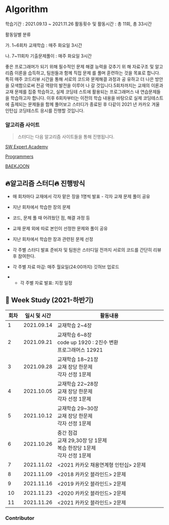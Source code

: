 # Algorithm
학습기간 : 2021.09.13 ~ 2021.11.26
활동횟수 및 활동시간 : 총 11회, 총 33시간

활동일별 분류

가. 1~6회차 교재학습 : 매주 화요일 3시간

나. 7~11회차 기출문제풀이 : 매주 화요일 3시간

좋은 프로그래머가 되기 위해 필수적인 문제 해결 능력을 갖추기 위 해 자료구조 및 알고리즘 이론을 습득하고, 팀원들과 함께 직접 문제 를 풀며 훈련하는 것을 목표로 합니다.특히 매주 코드리뷰 시간을 통해 서로의 코드와 문제해결 과정과 공 유하고 더 나은 방안을 모색함으로써 전공 역량의 발전을 이루어 나 갈 것입니다.5회차까지는 교재의 이론과 교재 문제를 집중 학습하고, 실제 코딩테 스트에 활용되는 프로그래머스 내 연습문제들을 학습하고자 합니다. 이후 6회차부터는 이전의 학습 내용을 바탕으로 실제 코딩테스트에 출제되는 문제들을 함께 풀어보고 스터디가 종료된 후 다같이 2021 년 카카오 겨울 인턴십 코딩테스트 응시를 진행할 것입니다.

### 알고리즘 사이트

> 스터디는 다음 알고리즘 사이트들을 통해 진행됩니다.

[SW Expert Academy](https://swexpertacademy.com/main/main.do)

[Programmers](https://programmers.co.kr/learn/challenges?tab=all_challenges)

[BAEKJOON](https://www.acmicpc.net/)


## :fire:알고리즘 스터디:fire: 진행방식
- 매 회차마다 교재에서 각자 맡은 장을 1명씩 발표 - 각자 교재 문제 풀이 공유
- 지난 회차에서 학습한 장의 문제
- 코드, 문제 풀 때 어려웠던 점, 해결 과정 등
- 교재 문제 외에 따로 본인이 선정한 문제와 풀이 공유
- 지난 회차에서 학습한 장과 관련된 문제 선정
- 각 주별 스터디 발표 준비자 및 팀원은 스터디일 전까지 서로의 코드를 간단히 리뷰 후 참여한다.



- 각 주별 자료 마감: 매주 월요일(24:00까지) 깃허브 업로드 
- - 각 주별 자료 발표: 지정 일정

## 🧠 Week Study (2021-하반기)
<table style="undefined;table-layout: fixed; width: 100%">
<colgroup>
<col style="width: 10%">
<col style="width: 20%">
<col style="width: 70%">
</colgroup>
<thead>
  <tr>
    <th>회차</th>
    <th>일시 및 시간</th>
    <th>활동내용</th>
  </tr>
</thead>
<tbody>
  <tr>
    <td>1</td>
    <td>2021.09.14</td>
    <td>교재학습 2~4장</td>
  </tr>
  <tr>
    <td>2</td>
    <td>2021.09.21</td>
    <td>교재학습 6~8장<br>code up 1920 : 2진수 변환<br>프로그래머스 12921</td>
  </tr>
  <tr>
    <td>3</td>
    <td>2021.09.28</td>
    <td>교재학습 18~21장<br>교재 장당 한문제<br>각자 선정 1문제</td>
  </tr>
  <tr>
    <td>4</td>
    <td>2021.10.05</td>
    <td>교재학습 22~28장<br>교재 장당 한문제<br>각자 선정 1문제</td>
  </tr>
  <tr>
    <td>5</td>
    <td>2021.10.12</td>
    <td>교재학습 29~30장<br>교재 장당 한문제<br>각자 선정 1문제</td>
  </tr>
  <tr>
    <td>6</td>
    <td>2021.10.26</td>
    <td>중간 점검<br>교재 29,30장 당 1문제<br>복습 한장당 1문제<br>각자 선정 1문제</td>
  </tr>
  <tr>
    <td>7</td>
    <td>2021.11.02</td>
    <td>&lt;2021 카카오 채용연계형 인턴십&gt; 2문제</td>
  </tr>
  <tr>
    <td>8</td>
    <td>2021.11.09</td>
    <td>&lt;2018 카카오 블라인드&gt; 2문제</td>
  </tr>
  <tr>
    <td>9</td>
    <td>2021.11.16</td>
    <td>&lt;2019 카카오 블라인드&gt; 2문제</td>
  </tr>
  <tr>
    <td>10</td>
    <td>2021.11.23</td>
    <td>&lt;2020 카카오 블라인드&gt; 2문제</td>
  </tr>
  <tr>
    <td>11</td>
    <td>2021.11.26</td>
    <td>&lt;2021 카카오 블라인드&gt; 2문제</td>
  </tr>
</tbody>
</table>


### Contributor
